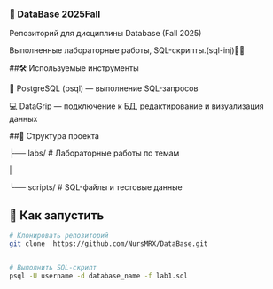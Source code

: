 ### 🧩 DataBase 2025Fall


Репозиторий для дисциплины Database (Fall 2025)

Выполненные лабораторные работы, SQL-скрипты.(sql-inj)😶‍🌫️


            



##🛠️  Используемые инструменты


🐘 PostgreSQL (psql) — выполнение SQL-запросов

💻 DataGrip — подключение к БД, редактирование и визуализация данных


                          


##📂 Структура проекта 	


├── labs/        # Лабораторные работы по темам
  
| 
 
└── scripts/     # SQL-файлы и тестовые данные


              


## 🚀 Как запустить
```bash
# Клонировать репозиторий
git clone  https://github.com/NursMRX/DataBase.git


# Выполнить SQL-скрипт
psql -U username -d database_name -f lab1.sql


